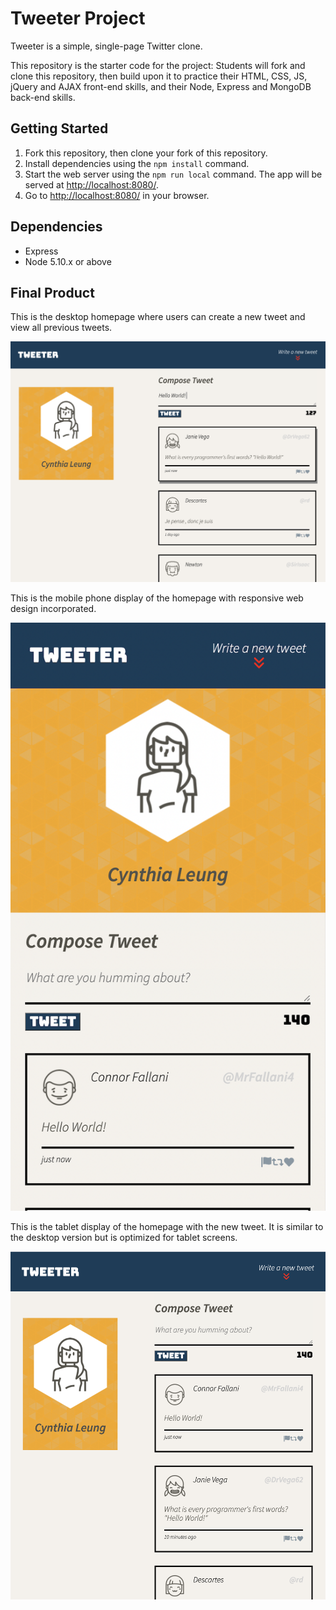 # Tweeter Project

Tweeter is a simple, single-page Twitter clone.

This repository is the starter code for the project: Students will fork and clone this repository, then build upon it to practice their HTML, CSS, JS, jQuery and AJAX front-end skills, and their Node, Express and MongoDB back-end skills.

## Getting Started

1. Fork this repository, then clone your fork of this repository.
2. Install dependencies using the `npm install` command.
3. Start the web server using the `npm run local` command. The app will be served at <http://localhost:8080/>.
4. Go to <http://localhost:8080/> in your browser.

## Dependencies

- Express
- Node 5.10.x or above

## Final Product

This is the desktop homepage where users can create a new tweet and view all previous tweets.

!["Screenshot of tweets displaying on a desktop screen"](https://github.com/cynthiaaleung/tweeter/blob/master/public/images/before-tweet.png?raw=true)

This is the mobile phone display of the homepage with responsive web design incorporated. 

!["Screenshot of tweets displaying on a phone screen"](https://github.com/cynthiaaleung/tweeter/blob/master/public/images/after-tweet.png?raw=true)

This is the tablet display of the homepage with the new tweet. It is similar to the desktop version but is optimized for tablet screens.

!["Screenshot of tweets including displaying on a tablet screen"](https://github.com/cynthiaaleung/tweeter/blob/master/public/images/tablet-screen-tweets.png)

